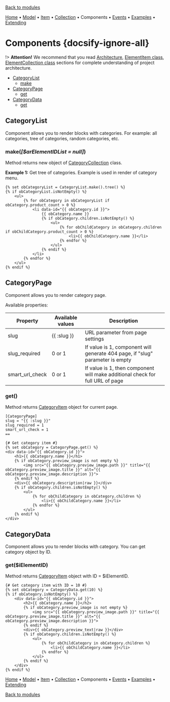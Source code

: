 [Back to modules](modules/home.md)

[Home](modules/category/home.md)
• [Model](modules/category/model/model.md)
• [Item](modules/category/item/item.md)
• [Collection](modules/category/collection/collection.md)
• Components
• [Events](modules/category/event/event.md)
• [Examples](modules/category/examples/examples.md)
• [Extending](modules/category/extending/extending.md)

# Components {docsify-ignore-all}

!> **Attention!**  We recommend that you read [Architecture](home.md#architecture), [ElementItem class](item-class/item-class.md),
[ElementCollection class](collection-class/collection-class.md) sections for complete understanding of  project architecture.

* [CategoryList](#categorylist)
  * [make](#makearelementidlist-null)
* [CategoryPage](#categorypage)
  * [get](#get)
* [CategoryData](#categorydata)
  * [get](#getielementid)

## CategoryList

Component allows you to render blocks with categories. For example: all categories, tree of categories,
random categories, etc.

### make(_[$arElementIDList = null]_)

Method returns new object of [CategoryCollection](modules/category/collection/collection.md) class.

**Example 1:** Get tree of categories. Example is used in render of category menu.
```twig
{% set obCategoryList = CategoryList.make().tree() %}
{% if obCategoryList.isNotEmpty() %}
    <ul>
        {% for obCategory in obCategoryList if obCategory.product_count > 0 %}
            <li data-id="{{ obCategory.id }}">
                {{ obCategory.name }}
                {% if obCategory.children.isNotEmpty() %}
                    <ul>
                        {% for obChildCategory in obCategory.children if obChildCategory.product_count > 0 %}
                            <li>{{ obChildCategory.name }}</li>
                        {% endfor %}
                    </ul>
                {% endif %}
            </li>
        {% endfor %}
    </ul>
{% endif %}
```

## CategoryPage

Component allows you to render category page.

Available properties:

|Property|Available values|Description|
|---|---|---|
|slug|{{ :slug }}|URL parameter from page settings|
|slug_required|0 or 1|If value is 1, component will generate 404 page, if "slug" parameter is empty|
|smart_url_check|0 or 1|If value is 1, then component will make additional check for full URL of page|

### get()

Method returns [CategoryItem](modules/category/item/item.md#categoryitem) object for current page.

```twig
[CategoryPage]
slug = "{{ :slug }}"
slug_required = 1
smart_url_check = 1
==

{# Get category item #}
{% set obCategory = CategoryPage.get() %}
<div data-id="{{ obCategory.id }}">
    <h1>{{ obCategory.name }}</h1>
    {% if obCategory.preview_image is not empty %}
        <img src="{{ obCategory.preview_image.path }}" title="{{ obCategory.preview_image.title }}" alt="{{ obCategory.preview_image.description }}">
    {% endif %}
    <div>{{ obCategory.description|raw }}</div>
    {% if obCategory.children.isNotEmpty() %}
        <ul>
            {% for obChildCategory in obCategory.children %}
                <li>{{ obChildCategory.name }}</li>
            {% endfor %}
        </ul>
    {% endif %}
</div>
```

## CategoryData

Component allows you to render blocks with category. You can get category object by ID.

### get($iElementID)

Method returns [CategoryItem](modules/category/item/item.md#categoryitem) object with ID = $iElementID.
```twig
{# Get category item with ID = 10 #}
{% set obCategory = CategoryData.get(10) %}
{% if obCategory.isNotEmpty() %}
    <div data-id="{{ obCategory.id }}">
        <h2>{{ obCategory.name }}</h2>
        {% if obCategory.preview_image is not empty %}
            <img src="{{ obCategory.preview_image.path }}" title="{{ obCategory.preview_image.title }}" alt="{{ obCategory.preview_image.description }}">
        {% endif %}
        <div>{{ obCategory.preview_text|raw }}</div>
        {% if obCategory.children.isNotEmpty() %}
            <ul>
                {% for obChildCategory in obCategory.children %}
                    <li>{{ obChildCategory.name }}</li>
                {% endfor %}
            </ul>
        {% endif %}
    </div>
{% endif %}
```

[Home](modules/category/home.md)
• [Model](modules/category/model/model.md)
• [Item](modules/category/item/item.md)
• [Collection](modules/category/collection/collection.md)
• Components
• [Events](modules/category/event/event.md)
• [Examples](modules/category/examples/examples.md)
• [Extending](modules/category/extending/extending.md)

[Back to modules](modules/home.md)
